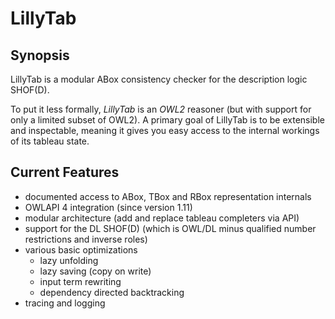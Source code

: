 # LillyTab

## Synopsis

LillyTab is a modular ABox consistency checker for the description logic SHOF(D).

To put it less formally, *LillyTab* is an *OWL2* reasoner (but with support for only a limited subset of OWL2). 
A primary goal of LillyTab is to be extensible and inspectable, meaning it gives you easy access to the internal
workings of its tableau state.

## Current Features

* documented access to ABox, TBox and RBox representation internals
* OWLAPI 4 integration (since version 1.11)
* modular architecture (add and replace tableau completers via API)
* support for the DL SHOF(D) (which is OWL/DL minus qualified number restrictions and inverse roles)
* various basic optimizations 
  * lazy unfolding
  * lazy saving (copy on write)
  * input term rewriting
  * dependency directed backtracking
* tracing and logging
